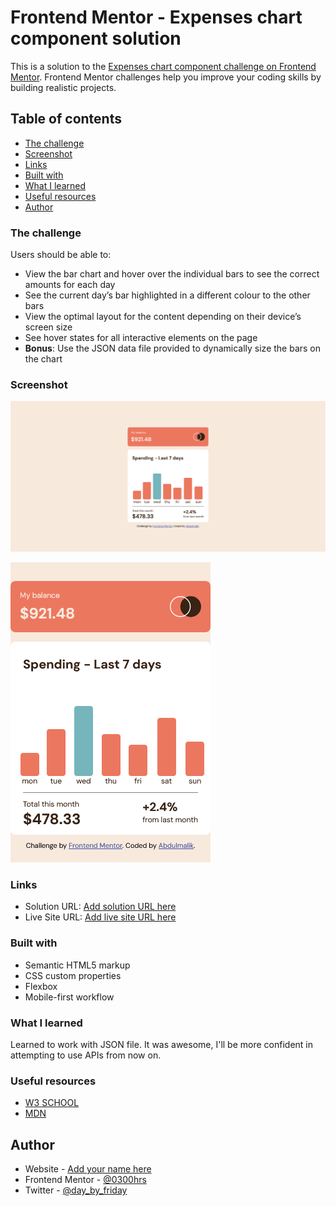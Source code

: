 # Frontend Mentor - Expenses chart component solution

This is a solution to the [Expenses chart component challenge on Frontend Mentor](https://www.frontendmentor.io/challenges/expenses-chart-component-e7yJBUdjwt). Frontend Mentor challenges help you improve your coding skills by building realistic projects.

## Table of contents

- [The challenge](#the-challenge)
- [Screenshot](#screenshot)
- [Links](#links)
- [Built with](#built-with)
- [What I learned](#what-i-learned)
- [Useful resources](#useful-resources)
- [Author](#author)

### The challenge

Users should be able to:

- View the bar chart and hover over the individual bars to see the correct amounts for each day
- See the current day’s bar highlighted in a different colour to the other bars
- View the optimal layout for the content depending on their device’s screen size
- See hover states for all interactive elements on the page
- **Bonus**: Use the JSON data file provided to dynamically size the bars on the chart

### Screenshot

![](./images/desktop-screenshot.png)

![](./images/mobile-screenshot.png)

### Links

- Solution URL: [Add solution URL here](https://your-solution-url.com)
- Live Site URL: [Add live site URL here](https://your-live-site-url.com)

### Built with

- Semantic HTML5 markup
- CSS custom properties
- Flexbox
- Mobile-first workflow

### What I learned

Learned to work with JSON file. It was awesome, I'll be more confident in attempting to use APIs from now on.

### Useful resources

- [W3 SCHOOL](https://www.example.com)
- [MDN](https://developer.mozilla.org/en-US/docs/Learn/HTML)

## Author

- Website - [Add your name here](https://www.w3schools.com/)
- Frontend Mentor - [@0300hrs](https://www.frontendmentor.io/profile/0300hrs)
- Twitter - [@day_by_friday](https://www.twitter.com/day_by_friday)
